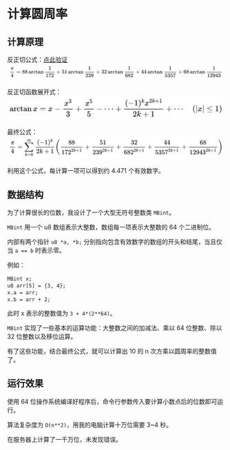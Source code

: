 # 计算圆周率

## 计算原理

反正切公式：[点此验证](https://www.wolframalpha.com/input?i=68ArcTan%5B1%2F12943%5D%2B44ArcTan%5B1%2F5357%5D%2B32ArcTan%5B1%2F682%5D%2B51ArcTan%5B1%2F239%5D%2B88ArcTan%5B1%2F172%5D)
![反正切公式](pic/0.png)

反正切函数展开式：
![展开式](pic/1.png)

最终公式：
![最终公式](pic/2.png)

利用这个公式，每计算一项可以得到约 4.471 个有效数字。

## 数据结构

为了计算很长的位数，我设计了一个大型无符号整数类 ```MBint```。

```MBint``` 用一个 u8 数组表示大整数，数组每一项表示大整数的 64 个二进制位。

内部有两个指针 ```u8 *a, *b;``` 分别指向包含有效数字的数组的开头和结尾，当且仅当 ```a == b``` 时表示零。

例如：
```
MBint x;
u8 arr[5] = {3, 4};
x.a = arr;
x.b = arr + 2;
```
此时 x 表示的整数值为 ```3 + 4*(2**64)```。

```MBint``` 实现了一些基本的运算功能：大整数之间的加减法、乘以 64 位整数、除以 32 位整数以及移位运算。

有了这些功能，结合最终公式，就可以计算出 10 的 n 次方乘以圆周率的整数值了。

## 运行效果

使用 64 位操作系统编译好程序后，命令行参数传入要计算小数点后的位数即可运行。

算法复杂度为 ```O(n**2)```，用我的电脑计算十万位需要 3~4 秒。

在服务器上计算了一千万位，未发现错误。
